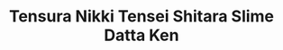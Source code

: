 --- 
title: "Tensura Nikki Tensei Shitara Slime Datta Ken"
publishdate: "2018-12-26T16:48:46+02:00"
src: "https://365manga.net/manga/tensura-nikki-tensei-shitara-slime-datta-ken"
image: "https://data.365manga.net/images/thumbnails/32696-tensura-nikki-tensei-shitara-slime-datta-ken.jpg"
description: " This talks about Rimuru and his friends spending their free time doing something fun together. A spin-off from the main series 'That Time I Got Reincarnated as a Slime'"
---